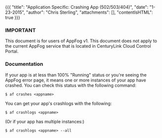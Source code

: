 {{{
  "title": "Application Specific: Crashing App (502/503/404)",
  "date": "1-23-2015",
  "author": "Chris Sterling",
  "attachments": [],
  "contentIsHTML": true
}}}

### IMPORTANT

This document is for users of AppFog v1. This document does not apply to the current AppFog service that is located in CenturyLink Cloud Control Portal.

### Documentation


<p>If your app is at less than 100% "Running" status or you're seeing the AppFog error page, it means one or more instances of your app have crashed. You can check this status with the following command:</p>
<pre><code>$ af crashes &lt;appname&gt;
</code></pre>
<p>You can get your app's crashlogs with the following:</p>
<pre><code>$ af crashlogs &lt;appname&gt;
</code></pre>
<p>(Or if your app has multiple instances:)</p>
<pre><code>$ af crashlogs &lt;appname&gt; --all
</code></pre>
